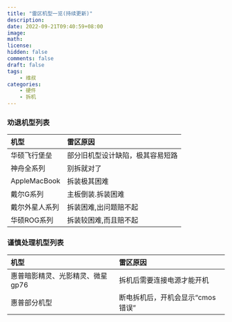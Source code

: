 ```yaml
---
title: "雷区机型一览(持续更新)"
description: 
date: 2022-09-21T09:40:59+08:00
image: 
math: 
license: 
hidden: false
comments: false
draft: false
tags: 
    - 维叔
categories:
    - 硬件
    - 拆机
---
```

### 劝退机型列表
|机型|雷区原因|
|:-|:-|
|华硕飞行堡垒|部分旧机型设计缺陷，极其容易短路|
|神舟全系列|别拆就对了|
|AppleMacBook|拆装极其困难|
|戴尔G系列|主板倒装.拆装困难|
|戴尔外星人系列|拆装困难,出问题赔不起|
|华硕ROG系列|拆装较困难,而且赔不起|


### 谨慎处理机型列表
|机型|雷区原因|
|:-|:-|
|惠普暗影精灵、光影精灵、微星gp76|拆机后需要连接电源才能开机|
|惠普部分机型|断电拆机后，开机会显示“cmos错误”|
